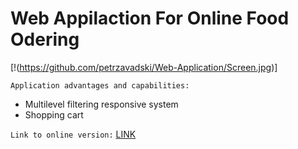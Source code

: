 # Web Appilaction For Online Food Odering 

[!(https://github.com/petrzavadski/Web-Application/Screen.jpg)]

`Application advantages and capabilities:`

- Multilevel filtering responsive system
- Shopping cart 

`Link to online version:` [LINK](https://course-jsbasic.javascript.ru/)






